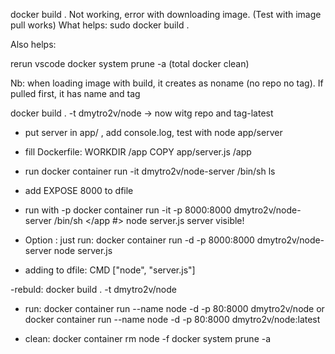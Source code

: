 docker build .
Not working, error with downloading image. (Test with image pull works)
What helps:
sudo docker build .

Also helps:

rerun vscode
docker system prune -a (total docker clean)

Nb: when loading image with build, it creates as noname (no repo no tag).
If pulled first, it has name and tag

docker build . -t dmytro2v/node
 -> now witg repo and tag-latest

- put server in app/ , add console.log, test with node app/server
- fill Dockerfile:
WORKDIR /app
COPY app/server.js /app

- run 
docker container run -it dmytro2v/node-server /bin/sh
ls
- add EXPOSE 8000 to dfile
- run with -p
docker container run -it -p 8000:8000 dmytro2v/node-server /bin/sh
</app #> node server.js
server visible!
- Option : just run:
docker container run -d -p 8000:8000 dmytro2v/node-server node server.js

- adding to dfile:
CMD ["node", "server.js"]

-rebuld:
docker build . -t dmytro2v/node
- run:
docker container run --name node -d -p 80:8000 dmytro2v/node
or
docker container run --name node -d -p 80:8000 dmytro2v/node:latest

- clean:
docker container rm node -f
docker system prune -a
